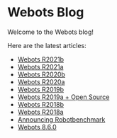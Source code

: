 # Webots Blog

Welcome to the Webots blog!

Here are the latest articles:

- [Webots R2021b](Webots-2021-b-release.md)
- [Webots R2021a](Webots-2021-a-release.md)
- [Webots R2020b](Webots-2020-b-release.md)
- [Webots R2020a](Webots-2020-a-release.md)
- [Webots R2019b](Webots-2019-b-release.md)
- [Webots R2019a + Open Source](Webots-2019-a-release.md)
- [Webots R2018b](Webots-2018-b-release.md)
- [Webots R2018a](Webots-2018-a-release.md)
- [Announcing Robotbenchmark](robotbenchmark.md)
- [Webots 8.6.0](Webots-8-6-0-release.md)
